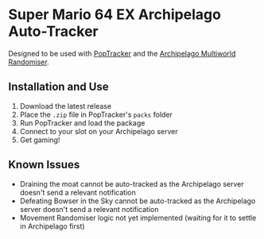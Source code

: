 # Super Mario 64 EX Archipelago Auto-Tracker

Designed to be used with [PopTracker](https://github.com/black-sliver/PopTracker) and the [Archipelago Multiworld Randomiser](https://archipelago.gg/).

## Installation and Use

1. Download the latest release
2. Place the `.zip` file in PopTracker's `packs` folder
3. Run PopTracker and load the package
4. Connect to your slot on your Archipelago server
5. Get gaming!

## Known Issues

- Draining the moat cannot be auto-tracked as the Archipelago server doesn't send a relevant notification
- Defeating Bowser in the Sky cannot be auto-tracked as the Archipelago server doesn't send a relevant notification
- Movement Randomiser logic not yet implemented (waiting for it to settle in Archipelago first)